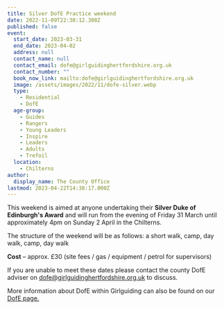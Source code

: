 ```yaml
---
title: Silver DofE Practice weekend
date: 2022-11-09T22:38:12.308Z
published: false
event:
  start_date: 2023-03-31
  end_date: 2023-04-02
  address: null
  contact_name: null
  contact_email: dofe@girlguidinghertfordshire.org.uk
  contact_number: ""
  book_now_link: mailto:dofe@girlguidinghertfordshire.org.uk
  image: /assets/images/2022/11/dofe-silver.webp
  type:
    - Residential
    - DofE
  age-group:
    - Guides
    - Rangers
    - Young Leaders
    - Inspire
    - Leaders
    - Adults
    - Trefoil
  location:
    - Chilterns
author:
  display_name: The County Office
lastmod: 2023-04-22T14:38:17.000Z
---
```

This weekend is aimed at anyone undertaking their **Silver Duke of Edinburgh's Award** and will run from the evening of Friday 31 March until approximately 4pm on Sunday 2 April in the Chilterns.

The structure of the weekend will be as follows: a short walk, camp, day walk, camp, day walk

**Cost** – approx. £30 (site fees / gas / equipment / petrol for supervisors)

If you are unable to meet these dates please contact the county DofE adviser on <dofe@girlguidinghertfordshire.org.uk> to discuss.

More information about DofE within Girlguiding can also be found on our [DofE page.](/youth-opportunities/dofe/)
